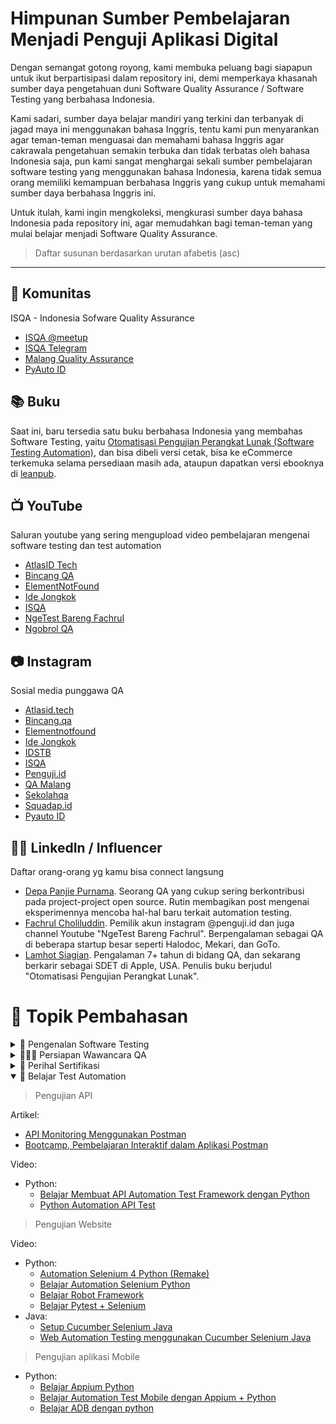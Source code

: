 # Himpunan Sumber Pembelajaran Menjadi Penguji Aplikasi Digital

Dengan semangat gotong royong, kami membuka peluang bagi siapapun untuk ikut berpartisipasi dalam repository ini, demi memperkaya khasanah sumber daya pengetahuan duni Software Quality Assurance / Software Testing yang berbahasa Indonesia.

Kami sadari, sumber daya belajar mandiri yang terkini dan terbanyak di jagad maya ini menggunakan bahasa Inggris, tentu kami pun menyarankan agar teman-teman menguasai dan memahami bahasa Inggris agar cakrawala pengetahuan semakin terbuka dan tidak terbatas oleh bahasa Indonesia saja, pun kami sangat menghargai sekali sumber pembelajaran software testing yang menggunakan bahasa Indonesia, karena tidak semua orang memiliki kemampuan berbahasa Inggris yang cukup untuk memahami sumber daya berbahasa Inggris ini.

Untuk itulah, kami ingin mengkoleksi, mengkurasi sumber daya bahasa Indonesia pada repository ini, agar memudahkan bagi teman-teman yang mulai belajar menjadi Software Quality Assurance.

> Daftar susunan berdasarkan urutan afabetis (asc)

---

## 🤝 Komunitas

ISQA - Indonesia Sofware Quality Assurance

- [ISQA @meetup](https://www.meetup.com/Indonesia-Software-Quality-Assurance/)
- [ISQA Telegram](https://t.me/sqa_id)
- [Malang Quality Assurance](https://t.me/qamalang)
- [PyAuto ID](https://t.me/pyautoid)

## 📚 Buku

Saat ini, baru tersedia satu buku berbahasa Indonesia yang membahas Software Testing, yaitu [Otomatisasi Pengujian Perangkat Lunak (Software Testing Automation)](https://leanpub.com/OtomatisasiPengujianPerangkatLunak), dan bisa dibeli versi cetak, bisa ke eCommerce terkemuka selama persediaan masih ada, ataupun dapatkan versi ebooknya di [leanpub](https://leanpub.com/OtomatisasiPengujianPerangkatLunak).

## 📺 YouTube

Saluran youtube yang sering mengupload video pembelajaran mengenai software testing dan test automation

- [AtlasID Tech](https://www.youtube.com/channel/UC7Es-J72Zry2OZxWF4hMkFg)
- [Bincang QA](https://www.youtube.com/c/BincangQA)
- [ElementNotFound](https://www.youtube.com/channel/UCBwAUdVRaRNZszCaZOScrxg/)
- [Ide Jongkok](https://www.youtube.com/c/IdeJongkok)
- [ISQA](https://www.youtube.com/c/ISQA_ID)
- [NgeTest Bareng Fachrul](https://www.youtube.com/c/NgeTestBarengFachrul)
- [Ngobrol QA](https://www.youtube.com/channel/UCARN0p3ByRIxs4CA_SS5Tdw)

## 📷 Instagram

Sosial media punggawa QA

- [Atlasid.tech](https://www.instagram.com/atlasid.tech/)
- [Bincang.qa](https://www.instagram.com/bincang.qa/)
- [Elementnotfound](https://www.instagram.com/elementnotfound/)
- [Ide Jongkok](https://www.instagram.com/idejongkok/)
- [IDSTB](https://www.instagram.com/idstb_id/)
- [ISQA](https://www.instagram.com/isqa_id/)
- [Penguji.id](https://www.instagram.com/penguji.id/)
- [QA Malang](https://www.instagram.com/qamalang/)
- [Sekolahqa](https://www.instagram.com/sekolahqa/)
- [Squadap.id](https://www.instagram.com/squadap.id/)
- [Pyauto ID](https://www.instagram.com/pyautoid/)

## 👮🏼 LinkedIn / Influencer

Daftar orang-orang yg kamu bisa connect langsung

- [Depa Panjie Purnama](https://www.linkedin.com/in/depapp/). Seorang QA yang cukup sering berkontribusi pada project-project open source. Rutin membagikan post mengenai eksperimennya mencoba hal-hal baru terkait automation testing.
- [Fachrul Choliluddin](https://www.linkedin.com/in/fachrul/). Pemilik akun instagram @penguji.id dan juga channel Youtube "NgeTest Bareng Fachrul". Berpengalaman sebagai QA di beberapa startup besar seperti Halodoc, Mekari, dan GoTo.
- [Lamhot Siagian](https://www.linkedin.com/in/lamhotsiagian/). Pengalaman 7+ tahun di bidang QA, dan sekarang berkarir sebagai SDET di Apple, USA. Penulis buku berjudul "Otomatisasi Pengujian Perangkat Lunak".

# 🌟 Topik Pembahasan

<details>
  <summary>🤔 Pengenalan Software Testing</summary>

> Apa itu software testing?

Artikel:

- [8 Jenis Software Testing](https://medium.com/qa-malang/8-jenis-software-testing-5a884e806a6d)
- [Mengenal Software Quality Assurance](https://medium.com/qa-malang/mengenal-software-quality-assurance-c3d86a8936be)
- [Testing Manifesto Part 1](https://medium.com/qa-malang/testing-manifesto-1cc52c31833)
- [Testing Manifesto Part 2](https://medium.com/qa-malang/testing-manifesto-part-2-56284b291ef6)

Video:

- [Belajar Menjadi Software QA Andalan](https://www.youtube.com/playlist?list=PLfQWB548wEGZL3gZ6WEWvQOpelQ6cRvw4)
- [SQA Journey Path](https://www.youtube.com/playlist?list=PLteNxiEnsdrT1KQDW3tXGeuRubHT8szwv)

> Mengenal Jabatan dan Tanggung Jawab

Artikel:

- [Software Quality Assurance Vs Developer](https://medium.com/qa-malang/software-quality-assurance-vs-developer-d5219898b4aa)

Video:

- [Nyari Kerja? Semua Bisa Jadi Software Tester Asalkan ...](https://www.youtube.com/watch?v=e23zeWnufj4&list=PLWm4TTUtmpXYRcnDzs7dy4f9M4REelvvG&index=1)
- [Test Engineer? SDET? SEIT?](https://www.youtube.com/watch?v=PtO7vWoZaU8)

> Merancang Test Cases

- [Memperjelas Requirements Dalam Pengembangan Aplikasi](https://medium.com/qa-malang/memperjelas-requirements-dalam-pengembangan-aplikasi-ef617553212c)
- [Writing a Succesfull Test Scenario](https://medium.com/qa-malang/writing-a-succesfull-test-scenario-acbc0bc1e098)

> Proses Testing

- [Mengenal STLC (Software Testing Life Cycle)](https://medium.com/qa-malang/mengenal-stlc-software-testing-life-cycle-e0a6da1f289b)

> Usability Test

- [Usability Testing To Improve User Experience](https://medium.com/qa-malang/usability-testing-to-improve-user-experience-15eef53fc970)

> Lain-lain

- [Saya Software Quality Tester baru, bagaimana cara saya memulai?](https://fachrul.id/saya-software-quality-tester-baru-bagaimana-cara-saya-memulai/)

</details>

<details>
  <summary>🧑🏻‍💻 Persiapan Wawancara QA</summary>

> Merancang Portofolio

Artikel:

- [Portofolio QA - Tampil Memikat Melamar Lowongan Kerja Software Quality Assurance/Engineer](https://fachrul.id/portofolio-software-quality-assurance/)

> Wawancara kandidat Software Tester

Video:

- [How To Ace Your Interview - Tips from Talent Acquisition](https://www.youtube.com/watch?v=NWJP3r42VfE)
- [Kumpulan Pertanyaan Umum saat Interview Software Engineer](https://www.youtube.com/playlist?list=PLfQWB548wEGbBUTSqybdnvrzulOgC59Gy)
- [QA Interview - Insider tips!](https://www.youtube.com/watch?v=ePOXfZTzBQ8)

</details>

<details>
  <summary>🎫 Perihal Sertifikasi</summary>

> ISTQB

Video:

- [All you need to know about ISTQB!!](https://www.youtube.com/watch?v=2mwLYAYsi94)
</details>

<details open>
  <summary>🤖 Belajar Test Automation</summary>

> Pengujian API

Artikel:

- [API Monitoring Menggunakan Postman](https://medium.com/qa-malang/api-monitoring-menggunakan-postman-82a51b568104)
- [Bootcamp, Pembelajaran Interaktif dalam Aplikasi Postman](https://medium.com/qa-malang/bootcamp-pembelajaran-interaktif-dalam-aplikasi-postman-efdcb8569d7d)

Video:

- Python:
  - [Belajar Membuat API Automation Test Framework dengan Python](https://www.youtube.com/playlist?list=PLfQWB548wEGaol4i5Bi9WzcJVMu0URzyd)
  - [Python Automation API Test](https://www.youtube.com/playlist?list=PLW3Gs0ff2b7-Ny7RJTeKr1_lEVxm7eyUE)

> Pengujian Website

Video:

- Python:
  - [Automation Selenium 4 Python (Remake)](https://www.youtube.com/watch?v=8Vo8sETHLgg&list=PLW3Gs0ff2b78zcn78np340hKyKVw84Dhh)
  - [Belajar Automation Selenium Python](https://www.youtube.com/playlist?list=PLW3Gs0ff2b79n_4Qy__mHZO9EcIiB4NZZ)
  - [Belajar Robot Framework](https://www.youtube.com/watch?v=ET-2KRqReAM&list=PLW3Gs0ff2b79Jr4wSbUaKaLui-oJBS8x5)
  - [Belajar Pytest + Selenium](https://www.youtube.com/playlist?list=PLW3Gs0ff2b78lk3KLgPAit9DAbVidgter)
- Java:
  - [Setup Cucumber Selenium Java](https://youtu.be/dTAxSbGikSk)
  - [Web Automation Testing menggunakan Cucumber Selenium Java](https://youtu.be/zRPyrNq9bWI)

> Pengujian aplikasi Mobile

- Python:
  - [Belajar Appium Python](https://www.youtube.com/playlist?list=PLW3Gs0ff2b78GK8zYyDF355d55s9kYLDa)
  - [Belajar Automation Test Mobile dengan Appium + Python](https://www.youtube.com/playlist?list=PLfQWB548wEGYjsa6P5IV-T7AKLrkfopDQ)
  - [Belajar ADB dengan python](https://www.youtube.com/playlist?list=PLW3Gs0ff2b7_K9RHgq-8WOItF3rK2EEYf)

</details>
